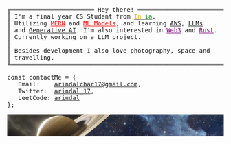 <pre>
╔═══════════════════════ Hey there! ════════════════════════╗
║ I'm a final year CS Student from <a href="https://www.incredibleindia.org/content/incredible-india-v2/en.html"><span style="color: orange;">In</span><span style="color: white;">d</span><span style="color: green;">ia</span></a>.                   ║    😁 <a href="https://arindal1.github.io/dev-portfolio-2/">Arindal Char</a>
║ Utilizing <a href="https://www.mongodb.com/resources/languages/mern-stack-tutorial" style="color: red;">MERN</a> and <a href="https://lakefs.io/blog/machine-learning-architecture/" style="color: red;">ML Models</a>, and learning <a href="https://docs.aws.amazon.com/">AWS</a>, <a href="https://cloud.google.com/ai/llms">LLMs</a>      ║     ├─ Development
║ and <a href="https://cloud.google.com/use-cases/generative-ai">Generative AI</a>. I'm also interested in <a href="https://hbr.org/2022/05/what-is-web3" style="color: purple;">Web3</a> and <a href="https://doc.rust-lang.org/stable/" style="color: purple;">Rust</a>.  ║     │   ├─ <a href="https://github.com/arindal1/minesweeper-ReactJS">Minesweeper</a>
║ Currently working on a LLM project.                       ║     │   └─ <a href=" ">Chat Room</a>
║                                                           ║     └─ Machine Learning
║ Besides development I also love photography, space and    ║         ├─ <a href="https://github.com/arindal1/anomaly-threat-hunter-ml">Nethunter</a>
║ travelling.                                               ║         └─ <a href="https://github.com/arindal1/yolov5-onnx-object-recognition">YOLOv5</a>
╚═══════════════════════════════════════════════════════════╝
</pre>

<pre>
const contactMe = {
   Email:    <a href = "mailto: arindalchar17@gmail.com">arindalchar17@gmail.com</a>,
   Twitter:  <a href="https://twitter.com/arindal_17">arindal_17</a>,
   LeetCode: <a href="https://leetcode.com/arindal/">arindal</a>
};
</pre>
![header](res/14.png)

<!-- ![arindal1 stats](https://github-readme-stats.vercel.app/api?username=arindal1&show_icons=true&theme=tokyonight) -->
